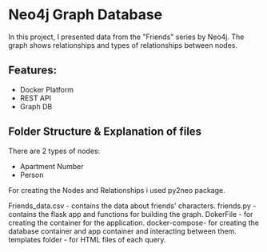 # Neo4j Graph Database
In this project, I presented data from the "Friends" series by Neo4j. 
The graph shows relationships and types of relationships between nodes.

## Features:
* Docker Platform
* REST API
* Graph DB

## Folder Structure & Explanation of files
There are 2 types of nodes:
- Apartment Number
- Person 

For creating the Nodes and Relationships i used py2neo package.

Friends_data.csv - contains the data about friends' characters.
friends.py - contains the flask app and functions for building the graph.
DokerFile - for creating the container for the application.
docker-compose- for creating the database container and app container and interacting between them.
templates folder - for HTML files of each query.